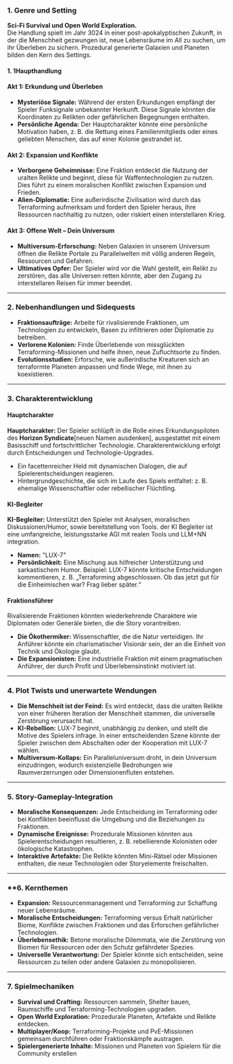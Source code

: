 ### 1. **Genre und Setting**

**Sci-Fi Survival und Open World Exploration.**  
Die Handlung spielt im Jahr 3024 in einer post-apokalyptischen Zukunft, in der die Menschheit gezwungen ist, neue Lebensräume im All zu suchen, um ihr Überleben zu sichern. Prozedural generierte Galaxien und Planeten bilden den Kern des Settings.
#### **1. 1Haupthandlung**

#### **Akt 1: Erkundung und Überleben**

- **Mysteriöse Signale:** Während der ersten Erkundungen empfängt der Spieler Funksignale unbekannter Herkunft. Diese Signale könnten die Koordinaten zu Relikten oder gefährlichen Begegnungen enthalten.
- **Persönliche Agenda:** Der Hauptcharakter könnte eine persönliche Motivation haben, z. B. die Rettung eines Familienmitglieds oder eines geliebten Menschen, das auf einer Kolonie gestrandet ist.

#### **Akt 2: Expansion und Konflikte**

- **Verborgene Geheimnisse:** Eine Fraktion entdeckt die Nutzung der uralten Relikte und beginnt, diese für Waffentechnologien zu nutzen. Dies führt zu einem moralischen Konflikt zwischen Expansion und Frieden.
- **Alien-Diplomatie:** Eine außerirdische Zivilisation wird durch das Terraforming aufmerksam und fordert den Spieler heraus, ihre Ressourcen nachhaltig zu nutzen, oder riskiert einen interstellaren Krieg.

#### **Akt 3: Offene Welt – Dein Universum**

- **Multiversum-Erforschung:** Neben Galaxien in unserem Universum öffnen die Relikte Portale zu Parallelwelten mit völlig anderen Regeln, Ressourcen und Gefahren.
- **Ultimatives Opfer:** Der Spieler wird vor die Wahl gestellt, ein Relikt zu zerstören, das alle Universen retten könnte, aber den Zugang zu interstellaren Reisen für immer beendet.

---

### **2. Nebenhandlungen und Sidequests**

- **Fraktionsaufträge:** Arbeite für rivalisierende Fraktionen, um Technologien zu entwickeln, Basen zu infiltrieren oder Diplomatie zu betreiben.
- **Verlorene Kolonien:** Finde Überlebende von missglückten Terraforming-Missionen und helfe ihnen, neue Zufluchtsorte zu finden.
- **Evolutionsstudien:** Erforsche, wie außerirdische Kreaturen sich an terraformte Planeten anpassen und finde Wege, mit ihnen zu koexistieren.

---

### **3. Charakterentwicklung**

#### **Hauptcharakter**
**Hauptcharakter:** Der Spieler schlüpft in die Rolle eines Erkundungspiloten des **Horizon Syndicate**[neuen Namen ausdenken], ausgestattet mit einem Basisschiff und fortschrittlicher Technologie. Charakterentwicklung erfolgt durch Entscheidungen und Technologie-Upgrades.
- Ein facettenreicher Held mit dynamischen Dialogen, die auf Spielerentscheidungen reagieren.
- Hintergrundgeschichte, die sich im Laufe des Spiels entfaltet: z. B. ehemalige Wissenschaftler oder rebellischer Flüchtling.

#### **KI-Begleiter**
**KI-Begleiter:** Unterstützt den Spieler mit Analysen, moralischen Diskussionen/Humor, sowie bereitstellung von Tools. der KI Begleiter ist eine umfangreiche, leistungsstarke AGI mit realen Tools und LLM+NN integration.
- **Namen:** "LUX-7"
- **Persönlichkeit:** Eine Mischung aus hilfreicher Unterstützung und sarkastischem Humor. Beispiel: LUX-7 könnte kritische Entscheidungen kommentieren, z. B. „Terraforming abgeschlossen. Ob das jetzt gut für die Einheimischen war? Frag lieber später.“

#### **Fraktionsführer**
Rivalisierende Fraktionen könnten wiederkehrende Charaktere wie Diplomaten oder Generäle bieten, die die Story vorantreiben.
- **Die Ökothermiker:** Wissenschaftler, die die Natur verteidigen. Ihr Anführer könnte ein charismatischer Visionär sein, der an die Einheit von Technik und Ökologie glaubt.
- **Die Expansionisten:** Eine industrielle Fraktion mit einem pragmatischen Anführer, der durch Profit und Überlebensinstinkt motiviert ist.

---

### **4. Plot Twists und unerwartete Wendungen**

- **Die Menschheit ist der Feind:** Es wird entdeckt, dass die uralten Relikte von einer früheren Iteration der Menschheit stammen, die universelle Zerstörung verursacht hat.
- **KI-Rebellion:** LUX-7 beginnt, unabhängig zu denken, und stellt die Motive des Spielers infrage. In einer entscheidenden Szene könnte der Spieler zwischen dem Abschalten oder der Kooperation mit LUX-7 wählen.
- **Multiversum-Kollaps:** Ein Paralleluniversum droht, in dein Universum einzudringen, wodurch existenzielle Bedrohungen wie Raumverzerrungen oder Dimensionenfluten entstehen.

---

### **5. Story-Gameplay-Integration**

- **Moralische Konsequenzen:** Jede Entscheidung im Terraforming oder bei Konflikten beeinflusst die Umgebung und die Beziehungen zu Fraktionen.
- **Dynamische Ereignisse:** Prozedurale Missionen könnten aus Spielerentscheidungen resultieren, z. B. rebellierende Kolonisten oder ökologische Katastrophen.
- **Interaktive Artefakte:** Die Relikte könnten Mini-Rätsel oder Missionen enthalten, die neue Technologien oder Storyelemente freischalten.

---

### **6. Kernthemen
- **Expansion:** Ressourcenmanagement und Terraforming zur Schaffung neuer Lebensräume.
- **Moralische Entscheidungen:** Terraforming versus Erhalt natürlicher Biome, Konflikte zwischen Fraktionen und das Erforschen gefährlicher Technologien.
- **Überlebensethik:** Betone moralische Dilemmata, wie die Zerstörung von Biomen für Ressourcen oder den Schutz gefährdeter Spezies.
- **Universelle Verantwortung:** Der Spieler könnte sich entscheiden, seine Ressourcen zu teilen oder andere Galaxien zu monopolisieren.

---

### 7. **Spielmechaniken**

- **Survival und Crafting:** Ressourcen sammeln, Shelter bauen, Raumschiffe und Terraforming-Technologien upgraden.
- **Open World Exploration:** Prozedurale Planeten, Artefakte und Relikte entdecken.
- **Multiplayer/Koop:** Terraforming-Projekte und PvE-Missionen gemeinsam durchführen oder Fraktionskämpfe austragen.
- **Spielergenerierte Inhalte:** Missionen und Planeten von Spielern für die Community erstellen​





